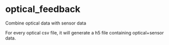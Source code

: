 # optical_feedback
Combine optical data with sensor data 

For every optical csv file, it will generate a h5 file containing optical+sensor data.
